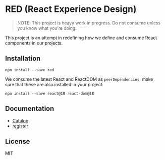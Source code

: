 # RED (React Experience Design)

> NOTE: This project is heavy work in progress. Do not consume unless you
> know what you're doing.

This project is an attempt in redefining how we define and consume React
components in our projects.

## Installation

```
npm install --save red
```

We consume the latest React and ReactDOM as `peerDependencies`, make sure that
these are also installed in your project:

```
npm install --save react@18 react-dom@18
```

## Documentation

- [Catalog](./src/catalog/README.md)
- [register](./src/register/README.md)

## License

MIT
